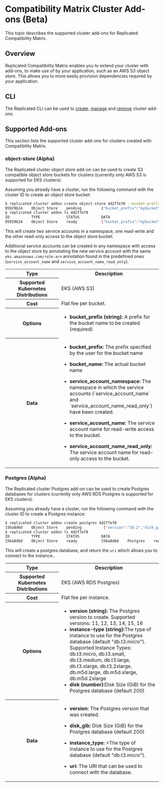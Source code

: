# Compatibility Matrix Cluster Add-ons (Beta)

This topic describes the supported cluster add-ons for Replicated Compatibility Matrix.

## Overview

Replicated Compatibility Matrix enables you to extend your cluster with add-ons, to make use of by your application, such as an AWS S3 object store.
This allows you to more easily provision dependencies required by your application.

## CLI

The Replicated CLI can be used to [create](/reference/replicated-cli-cluster-addon-create), [manage](/reference/replicated-cli-cluster-addon-ls) and [remove](/reference/replicated-cli-cluster-addon-rm) cluster add-ons.

## Supported Add-ons

This section lists the supported cluster add-ons for clusters created with Compatibility Matrix.

### object-store (Alpha)

The Replicated cluster object store add-on can be used to create S3 compatible object store buckets for clusters (currently only AWS S3 is supported for EKS clusters).

Assuming you already have a cluster, run the following command with the cluster ID to create an object store bucket:

```bash
$ replicated cluster addon create object-store 4d2f7e70 --bucket-prefix mybucket
05929b24    Object Store    pending         {"bucket_prefix":"mybucket"}
$ replicated cluster addon ls 4d2f7e70
ID          TYPE            STATUS          DATA
05929b24    Object Store    ready           {"bucket_prefix":"mybucket","bucket_name":"mybucket-05929b24-cmx","service_account_namespace":"cmx","service_account_name":"mybucket-05929b24-cmx","service_account_name_read_only":"mybucket-05929b24-cmx-ro"}
```

This will create two service accounts in a namespace, one read-write and the other read-only access to the object store bucket.

Additional service accounts can be created in any namespace with access to the object store by annotating the new service account with the same `eks.amazonaws.com/role-arn` annotation found in the predefined ones (`service_account_name` and `service_account_name_read_only`).

<table>
  <tr>
    <th width="35%">Type</th>
    <th width="65%">Description</th>
  </tr>
  <tr>
    <th>Supported Kubernetes Distributions</th>
    <td>EKS (AWS S3)</td>
  </tr>
  <tr>
    <th>Cost</th>
    <td>Flat fee per bucket.</td>
  </tr>
  <tr>
    <th>Options</th>
    <td>
      <ul>
        <li><strong>bucket_prefix (string):</strong> A prefix for the bucket name to be created (required)</li>
      </ul>
    </td>
  </tr>
  <tr>
    <th>Data</th>
    <td>
      <ul>
        <li><strong>bucket_prefix:</strong> The prefix specified by the user for the bucket name</li>
      </ul>
      <ul>
        <li><strong>bucket_name:</strong> The actual bucket name</li>
      </ul>
      <ul>
        <li><strong>service_account_namespace:</strong> The namespace in which the service accounts (`service_account_name` and `service_account_name_read_only`) have been created.</li>
      </ul>
      <ul>
        <li><strong>service_account_name:</strong> The service account name for read-write access to the bucket.</li>
      </ul>
      <ul>
        <li><strong>service_account_name_read_only:</strong> The service account name for read-only access to the bucket.</li>
      </ul>
    </td>
  </tr>
</table>

### Postgres (Alpha)

The Replicated cluster Postgres add-on can be used to create Postgres databases for clusters (currently only AWS RDS Postgres is supported for EKS clusters).

Assuming you already have a cluster, run the following command with the cluster ID to create a Postgres instance:

```bash
$ replicated cluster addon create postgres 4d2f7e70
156a8d6d    Object Store    pending          {"version":"16.2","disk_gib":200,"instance_type":"db.t3.micro"}
$ replicated cluster addon ls 4d2f7e70
ID          TYPE            STATUS          DATA
156a8d6d    Object Store    ready           156a8d6d    Postgres    ready           {"version":"16.2","disk_gib":200,"instance_type":"db.t3.micro","uri":"postgres://postgres:0b19d6a121a98d0548b3@cmx-156a8d6d.c8ivk9ghfxau.us-east-1.rds.amazonaws.com:5432/postgres"}
```

This will create a postgres database, and return the `uri` which allows you to connect to the instance..

<table>
  <tr>
    <th width="35%">Type</th>
    <th width="65%">Description</th>
  </tr>
  <tr>
    <th>Supported Kubernetes Distributions</th>
    <td>EKS (AWS RDS Postgres)</td>
  </tr>
  <tr>
    <th>Cost</th>
    <td>Flat fee per instance.</td>
  </tr>
  <tr>
    <th>Options</th>
    <td>
      <ul>
        <li><strong>version (string):</strong> The Postgres version to create. Supported versions: 11, 12, 13, 14, 15, 16</li>
        <li><strong>instance-type (string):</strong>The type of instance to use for the Postgres database (default "db.t3.micro"). Supported Instance Types: db.t3.micro, db.t3.small, db.t3.medium, db.t3.large, db.t3.xlarge, db.t3.2xlarge, db.m5d.large, db.m5d.xlarge, db.m5d.2xlarge</li>
        <li><strong>disk (number):</strong>Disk Size (GiB) for the Postgres database (default 200)</li>
      </ul>
    </td>
  </tr>
  <tr>
    <th>Data</th>
    <td>
      <ul>
        <li><strong>version:</strong> The Postgres version that was created.</li>
      </ul>
      <ul>
        <li><strong>disk_gib:</strong> Disk Size (GiB) for the Postgres database (default 200)</li>
      </ul>
      <ul>
        <li><strong>instance_type:</strong> >The type of instance to use for the Postgres database (default "db.t3.micro").</li>
      </ul>
      <ul>
        <li><strong>uri:</strong> The URI that can be used to connect with the database.</li>
      </ul>
    </td>
  </tr>
</table>

